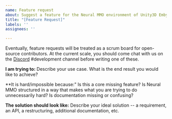 ```yaml
---
name: Feature request
about: Suggest a feature for the Neural MMO environment of Unity3D Embyr client
title: "[Feature Request]"
labels: ''
assignees: ''

---
```


Eventually, feature requests will be treated as a scrum board for open-source contributors. At the current scale, you should come chat with us on the [Discord](https://discord.gg/BkMmFUC) #development channel before writing one of these.

**I am trying to:** Describe your use case. What is the end result you would like to achieve?

**It is hard/impossible because:" Is this a core missing feature? Is Neural MMO structured in a way that makes what you are trying to do unnecessarily hard? Is documentation missing or confusing?

**The solution should look like:** Describe your ideal solution --  a requirement, an API, a restructuring, additional documentation, etc.
